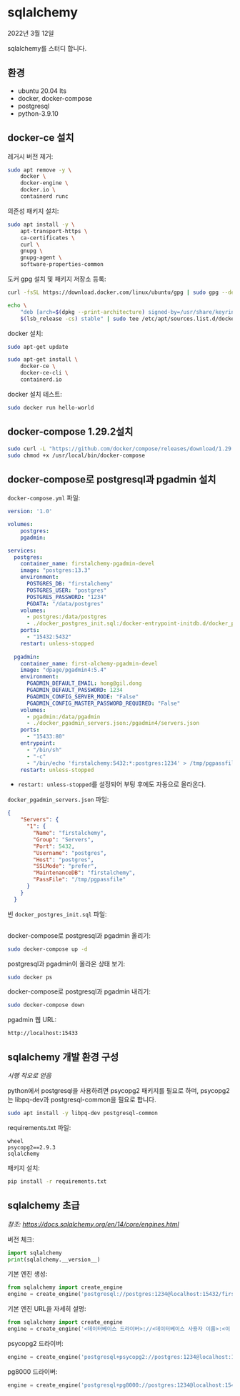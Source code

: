 # sqlalchemy

2022년 3월 12일

sqlalchemy를 스터디 합니다.

## 환경

- ubuntu 20.04 lts
- docker, docker-compose
- postgresql
- python-3.9.10

## docker-ce 설치

레거시 버전 제거:

```sh
sudo apt remove -y \
	docker \
	docker-engine \
	docker.io \
	containerd runc
```

의존성 패키지 설치:

```sh
sudo apt install -y \
	apt-transport-https \
	ca-certificates \
	curl \
	gnupg \
	gnupg-agent \
	software-properties-common
```

도커 gpg 설치 및 패키지 저장소 등록:

```sh
curl -fsSL https://download.docker.com/linux/ubuntu/gpg | sudo gpg --dearmor -o /usr/share/keyrings/docker-archive-keyring.gpg

echo \
	"deb [arch=$(dpkg --print-architecture) signed-by=/usr/share/keyrings/docker-archive-keyring.gpg] https://download.docker.com/linux/ubuntu \
	$(lsb_release -cs) stable" | sudo tee /etc/apt/sources.list.d/docker.list > /dev/null
```

docker 설치:

```sh
sudo apt-get update

sudo apt-get install \
	docker-ce \
	docker-ce-cli \
	containerd.io
```

docker 설치 테스트:

```sh
sudo docker run hello-world
```

## docker-compose 1.29.2설치

```sh
sudo curl -L "https://github.com/docker/compose/releases/download/1.29.2/docker-compose-$(uname -s)-$(uname -m)" -o /usr/local/bin/docker-compose
sudo chmod +x /usr/local/bin/docker-compose
```

## docker-compose로 postgresql과 pgadmin 설치

`docker-compose.yml` 파일:

```yaml
version: '1.0'

volumes:
    postgres:
    pgadmin:

services:
  postgres:
    container_name: firstalchemy-pgadmin-devel
    image: "postgres:13.3"
    environment:
      POSTGRES_DB: "firstalchemy"
      POSTGRES_USER: "postgres"
      POSTGRES_PASSWORD: "1234"
      PGDATA: "/data/postgres"
    volumes:
      - postgres:/data/postgres
      - ./docker_postgres_init.sql:/docker-entrypoint-initdb.d/docker_postgres_init.sql
    ports:
      - "15432:5432"
    restart: unless-stopped
    
  pgadmin:
    container_name: first-alchemy-pgadmin-devel
    image: "dpage/pgadmin4:5.4"
    environment:
      PGADMIN_DEFAULT_EMAIL: hong@gil.dong
      PGADMIN_DEFAULT_PASSWORD: 1234
      PGADMIN_CONFIG_SERVER_MODE: "False"
      PGADMIN_CONFIG_MASTER_PASSWORD_REQUIRED: "False"
    volumes:
      - pgadmin:/data/pgadmin
      - ./docker_pgadmin_servers.json:/pgadmin4/servers.json
    ports:
      - "15433:80"
    entrypoint:
      - "/bin/sh"
      - "-c"
      - "/bin/echo 'firstalchemy:5432:*:postgres:1234' > /tmp/pgpassfile && chmod 600 /tmp/pgpassfile && /entrypoint.sh"
    restart: unless-stopped
```

- `restart: unless-stopped`를 설정되어 부팅 후에도 자동으로 올라온다.

`docker_pgadmin_servers.json` 파일:

```json
{
    "Servers": {
      "1": {
        "Name": "firstalchemy",
        "Group": "Servers",
        "Port": 5432,
        "Username": "postgres",
        "Host": "postgres",
        "SSLMode": "prefer",
        "MaintenanceDB": "firstalchemy",
        "PassFile": "/tmp/pgpassfile"
      }
    }
  }

```

빈 `docker_postgres_init.sql` 파일:

```sql

```

docker-compose로 postgresql과 pgadmin 올리기:

```sh
sudo docker-compose up -d
```

postgresql과 pgadmin이 올라온 상태 보기:

```sh
sudo docker ps
```

docker-compose로 postgresql과 pgadmin 내리기:

```sh
sudo docker-compose down
```

pgadmin 웹 URL:

```
http://localhost:15433
```

## sqlalchemy 개발 환경 구성

*시행 착오로 얻음*

python에서 postgresql을 사용하려면 psycopg2 패키지를 필요로 하며, psycopg2는 libpq-dev과 postgresql-common을 필요로 합니다.

```sh
sudo apt install -y libpq-dev postgresql-common
```

requirements.txt 파일:

```
wheel
psycopg2==2.9.3
sqlalchemy
```

패키지 설치:

```sh
pip install -r requirements.txt
```

## sqlalchemy 초급

*참조: https://docs.sqlalchemy.org/en/14/core/engines.html*

버전 체크:

```python
import sqlalchemy
print(sqlalchemy.__version__)
```

기본 엔진 생성: 

```python
from sqlalchemy import create_engine
engine = create_engine('postgresql://postgres:1234@localhost:15432/firstalchemy')
```

기본 엔진 URL을 자세히 설명:

```python
from sqlalchemy import create_engine
engine = create_engine('<데이터베이스 드라이버>://<데이터베이스 사용자 이름>:<이 사용자의 비밀번호>@<호스트>:<포트>/<데이터베이스 이름>')
```

psycopg2 드라이버: 

```python
engine = create_engine('postgresql+psycopg2://postgres:1234@localhost:15432/firstalchemy')
```

pg8000 드라이버:

```python
engine = create_engine('postgresql+pg8000://postgres:1234@localhost:15432/firstalchemy')
```

